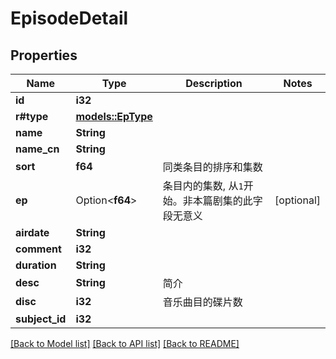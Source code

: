 # EpisodeDetail

## Properties

Name | Type | Description | Notes
------------ | ------------- | ------------- | -------------
**id** | **i32** |  | 
**r#type** | [**models::EpType**](EpType.md) |  | 
**name** | **String** |  | 
**name_cn** | **String** |  | 
**sort** | **f64** | 同类条目的排序和集数 | 
**ep** | Option<**f64**> | 条目内的集数, 从`1`开始。非本篇剧集的此字段无意义 | [optional]
**airdate** | **String** |  | 
**comment** | **i32** |  | 
**duration** | **String** |  | 
**desc** | **String** | 简介 | 
**disc** | **i32** | 音乐曲目的碟片数 | 
**subject_id** | **i32** |  | 

[[Back to Model list]](../README.md#documentation-for-models) [[Back to API list]](../README.md#documentation-for-api-endpoints) [[Back to README]](../README.md)


